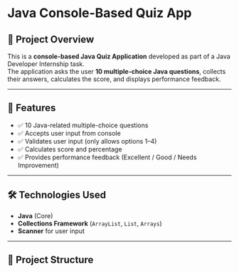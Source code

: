 # Java Console-Based Quiz App

## 📌 Project Overview
This is a **console-based Java Quiz Application** developed as part of a Java Developer Internship task.  
The application asks the user **10 multiple-choice Java questions**, collects their answers, calculates the score, and displays performance feedback.

---

## 🎯 Features
- ✅ 10 Java-related multiple-choice questions  
- ✅ Accepts user input from console  
- ✅ Validates user input (only allows options 1–4)  
- ✅ Calculates score and percentage  
- ✅ Provides performance feedback (Excellent / Good / Needs Improvement)  

---

## 🛠 Technologies Used
- **Java** (Core)
- **Collections Framework** (`ArrayList`, `List`, `Arrays`)
- **Scanner** for user input

---

## 📂 Project Structure
